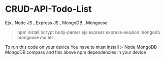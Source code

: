# CRUD-API-Todo-List
Ejs , Node JS , Express JS , MongoDB , Mongoose

> npm install bcrypt body-parser ejs express express-session mongodb mongoose multer

To run this code on your device
You have to must install :- Node
                            MongoDB
                            MongoDB compass
                            and this above npm dependencies in your device
